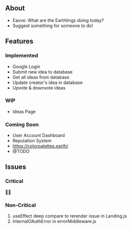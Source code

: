 ## About

- Eaove: What are the Earthlings doing today?
- Suggest something for someone to do!

## Features

### Implemented

- Google Login
- Submit new idea to database
- Get all ideas from database
- Update creator's idea in database
- Upvote & downvote ideas

### WIP

- Ideas Page

### Coming Soon

- User Account Dashboard
- Reputation System
- https://colorpalettes.earth/
- @TODO

## Issues

### Critical

👍🏻

### Non-Critical

1. useEffect deep compare to rerender issue in Landing.js
2. InternalOAuthError in errorMiddleware.js

